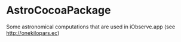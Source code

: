 AstroCocoaPackage
=================

Some astronomical computations that are used in iObserve.app (see http://onekilopars.ec)
